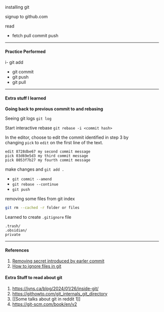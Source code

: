installing git

signup to github.com

read 
- fetch pull commit push

---

#### Practice Performed

i- git add
- git commit
- git push
- git pull

---
#### Extra stuff I learned
**Going back to previous commit to and rebasing**

Seeing git logs
`git log`

Start interactive rebase
`git rebase -i <commit hash>`

In the editor, choose to edit the commit identified in step 3 by changing `pick` to `edit` on the first line of the text.
```text
edit 8728dbe67 my second commit message
pick 03d69e5d3 my third commit message
pick 8053f7b27 my fourth commit message
```

make changes and `git add .` 
- `git commit --amend` 
- `git rebase --continue`
- `git push`

removing some files from git index
````bash
git rm --cached -r folder or files
````

Learned to create `.gitignore` file
```text
.trash/
.obsidian/
private
```

---
#### References
1. [Removing secret introduced by earler commit](https://docs.github.com/en/code-security/secret-scanning/working-with-secret-scanning-and-push-protection/working-with-push-protection-from-the-command-line#removing-a-secret-introduced-by-an-earlier-commit-on-your-branch)
2. [How to ignore files in git](https://www.freecodecamp.org/news/gitignore-file-how-to-ignore-files-and-folders-in-git/)

#### Extra Stuff to read about git
1. https://jvns.ca/blog/2024/01/26/inside-git/
2. https://githowto.com/git_internals_git_directory
3. [[Some talks about git in reddit 1]]
4. https://git-scm.com/book/en/v2